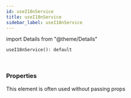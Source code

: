 ```yaml
---
id: useI18nService
title: useI18nService
sidebar_label: useI18nService
---
```


import Details from "@theme/Details"


```tsx
useI18nService(): default
```
<br/>



### Properties

This element is often used without passing props

